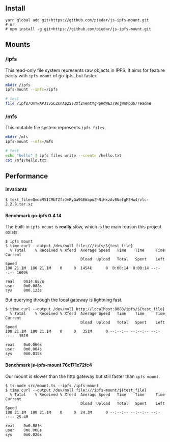 
## Install

    yarn global add git+https://github.com/piedar/js-ipfs-mount.git
    # or
    # npm install -g git+https://github.com/piedar/js-ipfs-mount.git

## Mounts

### /ipfs

This read-only file system represents raw objects in IPFS.
It aims for feature parity with `ipfs mount` of go-ipfs, but faster.

```bash
mkdir /ipfs
ipfs-mount --ipfs=/ipfs

# test
file /ipfs/QmYwAPJzv5CZsnA625s3Xf2nemtYgPpHdWEz79ojWnPbdG/readme
```

### /mfs

This mutable file system represents `ipfs files`.

```bash
mkdir /mfs
ipfs-mount --mfs=/mfs

# test
echo "hello" | ipfs files write --create /hello.txt
cat /mfs/hello.txt
```

## Performance

#### Invariants

```
$ test_file=QmdeM51CMbTZfzJvRyGa9GEWapuZhNiHxzAv8NefgM2Hw4/vlc-2.2.8.tar.xz
```

#### Benchmark go-ipfs 0.4.14

The built-in `ipfs mount` is __really__ slow, which is the main reason this project exists.

```
$ ipfs mount
$ time curl --output /dev/null file:///ipfs/${test_file}
  % Total    % Received % Xferd  Average Speed   Time    Time     Time  Current
                                 Dload  Upload   Total   Spent    Left  Speed
100 21.1M  100 21.1M    0     0  1454k      0  0:00:14  0:00:14 --:--:-- 1609k

real    0m14.887s
user    0m0.008s
sys     0m0.123s
```

But querying through the local gateway is lightning fast.

```
$ time curl --output /dev/null http://localhost:8080/ipfs/${test_file}
  % Total    % Received % Xferd  Average Speed   Time    Time     Time  Current
                                 Dload  Upload   Total   Spent    Left  Speed
100 21.1M  100 21.1M    0     0   351M      0 --:--:-- --:--:-- --:--:--  351M

real    0m0.066s
user    0m0.004s
sys     0m0.015s
```

#### Benchmark js-ipfs-mount 76c171c72fc4

Our mount is slower than the http gateway but still faster than `ipfs mount`.

```
$ ts-node src/mount.ts --ipfs /ipfs-mount
$ time curl --output /dev/null file:///ipfs-mount/${test_file}
  % Total    % Received % Xferd  Average Speed   Time    Time     Time  Current
                                 Dload  Upload   Total   Spent    Left  Speed
100 21.1M  100 21.1M    0     0  24.3M      0 --:--:-- --:--:-- --:--:-- 25.4M

real    0m0.883s
user    0m0.008s
sys     0m0.020s
```
